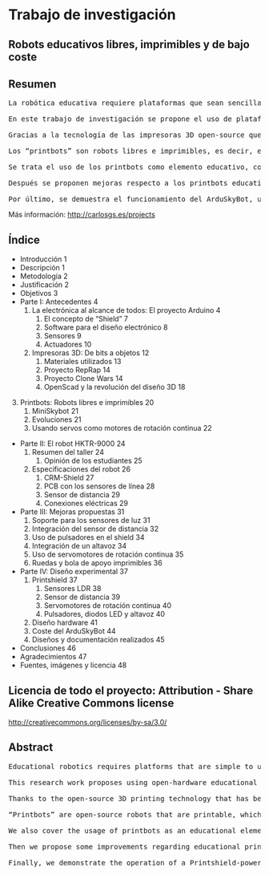 Trabajo de investigación  
=====  
Robots educativos libres, imprimibles y de bajo coste  
--  

Resumen  
--  
<pre>La robótica educativa requiere plataformas que sean sencillas de utilizar, siendo a la vez muy completas y manteniendo un precio reducido; pero en muchas ocasiones es necesario dejar de lado al menos uno de estos aspectos.

En este trabajo de investigación se propone el uso de plataformas educativas de hardware libre.

Gracias a la tecnología de las impresoras 3D open-source que se han desarrollado en los últimos años, cualquiera puede disponer de una impresora 3D en su casa y fabricar sus propias piezas.

Los “printbots” son robots libres e imprimibles, es decir, existe una comunidad abierta que comparte todos los diseños y cualquiera puede fabricarlos utilizando una impresora 3D casera.

Se trata el uso de los printbots como elemento educativo, concretamente el robot HKTR-9000 y de su uso en un taller con estudiantes universitarios.

Después se proponen mejoras respecto a los printbots educativos, que culminan en el desarrollo del Printshield, una nueva plataforma educativa de hardware abierto y bajo coste basada en Arduino.

Por último, se demuestra el funcionamiento del ArduSkyBot, un printbot basado en el Printshield, y se exploran sus posibilidades educativas con vista a futuros talleres.</pre>

Más información: <http://carlosgs.es/projects>  

Índice  
--  
* Introducción	1  
* Descripción	1  
* Metodología	2  
* Justificación	2  
* Objetivos	3  
* Parte I: Antecedentes	4  
    1. La electrónica al alcance de todos: El proyecto Arduino	4  
        1. El concepto de “Shield”	7  
        2. Software para el diseño electrónico	8  
        3. Sensores	9  
        4. Actuadores	10  
    2. Impresoras 3D: De bits a objetos	12  
        1. Materiales utilizados	13  
        2. Proyecto RepRap	14  
        3. Proyecto Clone Wars	14  
        4. OpenScad y la revolución del diseño 3D	18  
3. Printbots: Robots libres e imprimibles	20  
    1. MiniSkybot	21  
    2. Evoluciones	21  
    3. Usando servos como motores de rotación continua	22  
* Parte II: El robot HKTR-9000	24  
    1. Resumen del taller	24  
        1. Opinión de los estudiantes	25  
    2. Especificaciones del robot	26  
        1. CRM-Shield	27  
        2. PCB con los sensores de línea	28  
        3. Sensor de distancia	29  
        4. Conexiones eléctricas	29  
* Parte III: Mejoras propuestas	31  
    1. Soporte para los sensores de luz	31  
    2. Integración del sensor de distancia	32  
    3. Uso de pulsadores en el shield	34  
    4. Integración de un altavoz	34  
    5. Uso de servomotores de rotación continua	35  
    6. Ruedas y bola de apoyo imprimibles	36  
* Parte IV: Diseño experimental	37  
    1. Printshield	37  
        1. Sensores LDR	38  
        2. Sensor de distancia	39  
        3. Servomotores de rotación continua	40  
        4. Pulsadores, diodos LED y altavoz	40  
    2. Diseño hardware	41  
    3. Coste del ArduSkyBot	44  
    4. Diseños y documentación realizados	45  
* Conclusiones	46  
* Agradecimientos	47  
* Fuentes, imágenes y licencia	48  

Licencia de todo el proyecto: Attribution - Share Alike Creative Commons license  
--  
<http://creativecommons.org/licenses/by-sa/3.0/>  

Abstract  
--  
<pre>Educational robotics requires platforms that are simple to use, and at the same time full-featured and low-cost; but in many occasions some of these requirements must be left apart.

This research work proposes using open-hardware educational platforms.

Thanks to the open-source 3D printing technology that has been developed in recent years, anyone can have a 3D printer at home and manufacture his own parts.

“Printbots” are open-source robots that are printable, which means that they have an open community that shares every design, and anyone can build them using a 3D printer.

We also cover the usage of printbots as an educational element. Specifically, the HKTR-9000 robot and its usage on a workshop with college students.

Then we propose some improvements regarding educational printbots, that culminate with the development of the Printshield, a new educational platform which is Arduino-based, open-hardware and keeps a low cost.

Finally, we demonstrate the operation of a Printshield-powered printbot: the ArduSkyBot. We also research its educational possibilities regarding future workshops.</pre>


